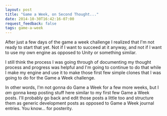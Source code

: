 ```yaml
---
layout: post
title: "Game a Week, on Second Thought..."
date: 2014-10-30T16:42:16-07:00
request_feedback: false
tags: game-a-week
---
```


After just a few days of the game a week challenge I realized that I'm not ready to start that yet. Not if I want
to succeed at it anyway, and not if I want to use my own engine as opposed to Unity or something similar.

<!-- more -->

I still think the process I was going through of documenting my thought process and progress was helpful and
I'm going to continue to do that while I make my engine and use it to make those first few simple clones
that I was going to do for the Game a Week challenge.

In other words, I'm not gonna do Game a Week for a few more weeks, but I _am_ gonna keep posting stuff here
similar to my first few Game a Week posts. I'll probably go back and edit those posts a little too and structure
them as generic development posts as opposed to Game a Week journal entries. You know... for posterity.

